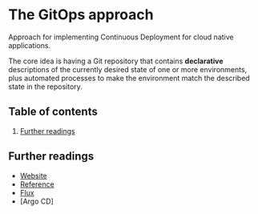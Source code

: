 # The GitOps approach

Approach for implementing Continuous Deployment for cloud native applications.

The core idea is having a Git repository that contains **declarative** descriptions of the currently desired state of one or more environments, plus automated processes to make the environment match the described state in the repository.

## Table of contents <!-- omit in toc -->

1. [Further readings](#further-readings)

## Further readings

- [Website]
- [Reference]
- [Flux]
- [Argo CD]

<!--
  References
  -->

<!-- Upstream -->
[reference]: https://www.gitops.tech/
[website]: https://opengitops.dev/

<!-- Knowledge base -->
[argo-cd]: kubernetes/argo-cd.md
[flux]: kubernetes/flux.md
